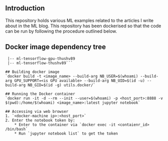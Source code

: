 ## Introduction
This repository holds various ML examples related to the articles I write about in the ML blog. This repository has been dockerised so that the code can be run by following the procedure outlined below.

## Docker image dependency tree

```ml-thushv89
 |-- ml-tensorflow-gpu-thushv89
 |-- ml-tensorflow-thushv89```
 
## Building docker image
`docker build -t <image_name> --build-arg NB_USER=$(whoami) --build-arg GPU_SUPPORT=<is GPU available> --build-arg NB_UID=$(id -u) --build-arg NB_GID=$(id -g) utils.docker/`

## Running the Docker container
`docker run -it -d --rm --init --user=$(whoami) -p <host_port>:8888 -v $(pwd):/home/$(whoami) <image_name>:latest jupyter notebook`

## Accessing via web browser
1. `<docker-machine ip>:<host_port>`
2. Enter the notebook token by:
	* Enter to the container via `docker exec -it <contaienr_id> /bin/bash`
	* Run `jupyter notebook list` to get the token